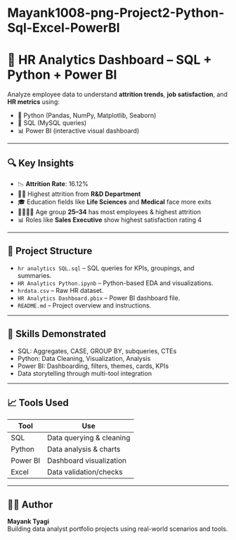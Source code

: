 # Mayank1008-png-Project2-Python-Sql-Excel-PowerBI
# 💼 HR Analytics Dashboard – SQL + Python + Power BI

Analyze employee data to understand **attrition trends**, **job satisfaction**, and **HR metrics** using:

- 🐍 Python (Pandas, NumPy, Matplotlib, Seaborn)
- 🧠 SQL (MySQL queries)
- 📊 Power BI (interactive visual dashboard)

---

## 🔍 Key Insights
- 📉 **Attrition Rate**: 16.12%
- 👩‍🔬 Highest attrition from **R&D Department**
- 🎓 Education fields like **Life Sciences** and **Medical** face more exits
- 👨‍👩‍👧‍👦 Age group **25–34** has most employees & highest attrition
- 📊 Roles like **Sales Executive** show highest satisfaction rating 4

---

## 📂 Project Structure

- `hr analytics SQL.sql` – SQL queries for KPIs, groupings, and summaries.
- `HR Analytics Python.ipynb` – Python-based EDA and visualizations.
- `hrdata.csv` – Raw HR dataset.
- `HR Analytics Dashboard.pbix` – Power BI dashboard file.
- `README.md` – Project overview and instructions.

---

## 🧠 Skills Demonstrated

- SQL: Aggregates, CASE, GROUP BY, subqueries, CTEs
- Python: Data Cleaning, Visualization, Analysis
- Power BI: Dashboarding, filters, themes, cards, KPIs
- Data storytelling through multi-tool integration

---

## 📈 Tools Used

| Tool      | Use                        |
|-----------|-----------------------------|
| SQL       | Data querying & cleaning    |
| Python    | Data analysis & charts      |
| Power BI  | Dashboard visualization     |
| Excel     | Data validation/checks      |

---

## 👨‍💻 Author

**Mayank Tyagi**  
Building data analyst portfolio projects using real-world scenarios and tools.

